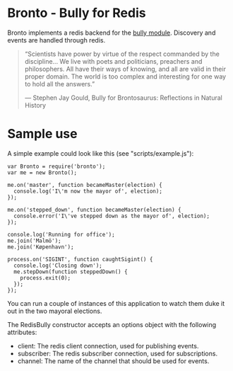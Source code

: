 # Bronto - Bully for Redis

Bronto implements a redis backend for the [bully module](https://github.com/jaclar/bully). Discovery and events are handled through redis.

> “Scientists have power by virtue of the respect commanded by the discipline... We live with poets and politicians, preachers and philosophers. All have their ways of knowing, and all are valid in their proper domain. The world is too complex and interesting for one way to hold all the answers.” 
>
> ― Stephen Jay Gould, Bully for Brontosaurus: Reflections in Natural History

# Sample use

A simple example could look like this (see "scripts/example.js"):

    var Bronto = require('bronto');
    var me = new Bronto();

    me.on('master', function becameMaster(election) {
      console.log('I\'m now the mayor of', election);
    });

    me.on('stepped_down', function becameMaster(election) {
      console.error('I\'ve stepped down as the mayor of', election);
    });

    console.log('Running for office');
    me.join('Malmö');
    me.join('Køpenhavn');

    process.on('SIGINT', function caughtSigint() {
      console.log('Closing down');
      me.stepDown(function steppedDown() {
        process.exit(0);
      });
    });

You can run a couple of instances of this application to watch them duke it out in the two mayoral elections.

The RedisBully constructor accepts an options object with the following attributes:

* client: The redis client connection, used for publishing events.
* subscriber: The redis subscriber connection, used for subscriptions.
* channel: The name of the channel that should be used for events.

